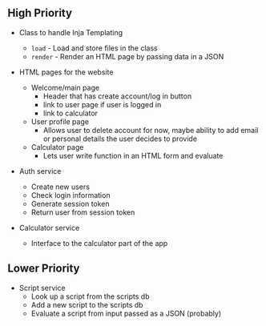 ## High Priority

- Class to handle Inja Templating
  - `load` - Load and store files in the class
  - `render` - Render an HTML page by passing data in a JSON

- HTML pages for the website
  - Welcome/main page
    - Header that has create account/log in button
    - link to user page if user is logged in
    - link to calculator
  - User profile page
    - Allows user to delete account for now, maybe ability to add email or personal details the user decides to provide
  - Calculator page
    - Lets user write function in an HTML form and evaluate

- Auth service
  - Create new users
  - Check login information
  - Generate session token
  - Return user from session token

- Calculator service
  - Interface to the calculator part of the app

## Lower Priority

- Script service
  - Look up a script from the scripts db
  - Add a new script to the scripts db
  - Evaluate a script from input passed as a JSON (probably)
